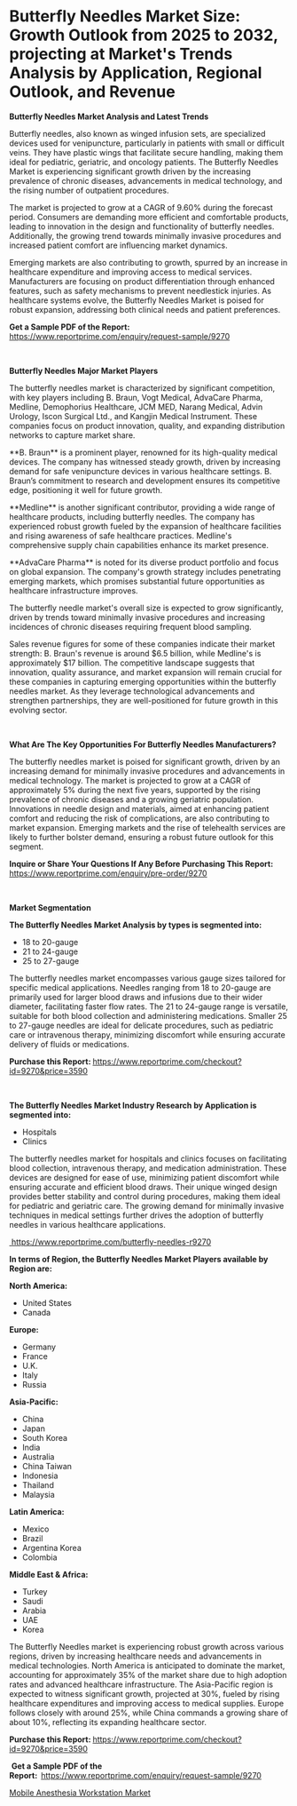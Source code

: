 <p><h1>Butterfly Needles Market Size: Growth Outlook from 2025 to 2032, projecting at Market's Trends Analysis by Application, Regional Outlook, and Revenue</h1></p><p><strong>Butterfly Needles Market Analysis and Latest Trends</strong></p>
<p><p>Butterfly needles, also known as winged infusion sets, are specialized devices used for venipuncture, particularly in patients with small or difficult veins. They have plastic wings that facilitate secure handling, making them ideal for pediatric, geriatric, and oncology patients. The Butterfly Needles Market is experiencing significant growth driven by the increasing prevalence of chronic diseases, advancements in medical technology, and the rising number of outpatient procedures. </p><p>The market is projected to grow at a CAGR of 9.60% during the forecast period. Consumers are demanding more efficient and comfortable products, leading to innovation in the design and functionality of butterfly needles. Additionally, the growing trend towards minimally invasive procedures and increased patient comfort are influencing market dynamics. </p><p>Emerging markets are also contributing to growth, spurred by an increase in healthcare expenditure and improving access to medical services. Manufacturers are focusing on product differentiation through enhanced features, such as safety mechanisms to prevent needlestick injuries. As healthcare systems evolve, the Butterfly Needles Market is poised for robust expansion, addressing both clinical needs and patient preferences.</p></p>
<p><strong>Get a Sample PDF of the Report:&nbsp;</strong> <a href="https://www.reportprime.com/enquiry/request-sample/9270?utm_campaign=2947&utm_medium=2&utm_source=Github&utm_content=ia&utm_term=20032025&utm_id=butterfly-needles">https://www.reportprime.com/enquiry/request-sample/9270</a></p>
<p>&nbsp;</p>
<p><strong>Butterfly Needles Major Market Players</strong></p>
<p><p>The butterfly needles market is characterized by significant competition, with key players including B. Braun, Vogt Medical, AdvaCare Pharma, Medline, Demophorius Healthcare, JCM MED, Narang Medical, Advin Urology, Iscon Surgical Ltd., and Kangjin Medical Instrument. These companies focus on product innovation, quality, and expanding distribution networks to capture market share.</p><p>**B. Braun** is a prominent player, renowned for its high-quality medical devices. The company has witnessed steady growth, driven by increasing demand for safe venipuncture devices in various healthcare settings. B. Braun’s commitment to research and development ensures its competitive edge, positioning it well for future growth.</p><p>**Medline** is another significant contributor, providing a wide range of healthcare products, including butterfly needles. The company has experienced robust growth fueled by the expansion of healthcare facilities and rising awareness of safe healthcare practices. Medline's comprehensive supply chain capabilities enhance its market presence.</p><p>**AdvaCare Pharma** is noted for its diverse product portfolio and focus on global expansion. The company's growth strategy includes penetrating emerging markets, which promises substantial future opportunities as healthcare infrastructure improves.</p><p>The butterfly needle market's overall size is expected to grow significantly, driven by trends toward minimally invasive procedures and increasing incidences of chronic diseases requiring frequent blood sampling.</p><p>Sales revenue figures for some of these companies indicate their market strength: B. Braun's revenue is around $6.5 billion, while Medline's is approximately $17 billion. The competitive landscape suggests that innovation, quality assurance, and market expansion will remain crucial for these companies in capturing emerging opportunities within the butterfly needles market. As they leverage technological advancements and strengthen partnerships, they are well-positioned for future growth in this evolving sector.</p></p>
<p>&nbsp;</p>
<p><strong>What Are The Key Opportunities For Butterfly Needles Manufacturers?</strong></p>
<p><p>The butterfly needles market is poised for significant growth, driven by an increasing demand for minimally invasive procedures and advancements in medical technology. The market is projected to grow at a CAGR of approximately 5% during the next five years, supported by the rising prevalence of chronic diseases and a growing geriatric population. Innovations in needle design and materials, aimed at enhancing patient comfort and reducing the risk of complications, are also contributing to market expansion. Emerging markets and the rise of telehealth services are likely to further bolster demand, ensuring a robust future outlook for this segment.</p></p>
<p><strong>Inquire or Share Your Questions If Any Before Purchasing This Report:</strong> <a href="https://www.reportprime.com/enquiry/pre-order/9270?utm_campaign=2947&utm_medium=2&utm_source=Github&utm_content=ia&utm_term=20032025&utm_id=butterfly-needles">https://www.reportprime.com/enquiry/pre-order/9270</a></p>
<p>&nbsp;</p>
<p><strong>Market Segmentation</strong></p>
<p><strong>The Butterfly Needles Market Analysis by types is segmented into:</strong></p>
<p><ul><li>18 to 20-gauge</li><li>21 to 24-gauge</li><li>25 to 27-gauge</li></ul></p>
<p><p>The butterfly needles market encompasses various gauge sizes tailored for specific medical applications. Needles ranging from 18 to 20-gauge are primarily used for larger blood draws and infusions due to their wider diameter, facilitating faster flow rates. The 21 to 24-gauge range is versatile, suitable for both blood collection and administering medications. Smaller 25 to 27-gauge needles are ideal for delicate procedures, such as pediatric care or intravenous therapy, minimizing discomfort while ensuring accurate delivery of fluids or medications.</p></p>
<p><strong>Purchase this Report:&nbsp;</strong><a href="https://www.reportprime.com/checkout?id=9270&price=3590&utm_campaign=2947&utm_medium=2&utm_source=Github&utm_content=ia&utm_term=20032025&utm_id=butterfly-needles">https://www.reportprime.com/checkout?id=9270&price=3590</a></p>
<p>&nbsp;</p>
<p><strong>The Butterfly Needles Market Industry Research by Application is segmented into:</strong></p>
<p><ul><li>Hospitals</li><li>Clinics</li></ul></p>
<p><p>The butterfly needles market for hospitals and clinics focuses on facilitating blood collection, intravenous therapy, and medication administration. These devices are designed for ease of use, minimizing patient discomfort while ensuring accurate and efficient blood draws. Their unique winged design provides better stability and control during procedures, making them ideal for pediatric and geriatric care. The growing demand for minimally invasive techniques in medical settings further drives the adoption of butterfly needles in various healthcare applications.</p></p>
<p><a href="https://www.reportprime.com/butterfly-needles-r9270?utm_campaign=2947&utm_medium=2&utm_source=Github&utm_content=ia&utm_term=20032025&utm_id=butterfly-needles">&nbsp;https://www.reportprime.com/butterfly-needles-r9270</a></p>
<p><strong>In terms of Region, the Butterfly Needles Market Players available by Region are:</strong></p>
<p>
    <p> <strong> North America: </strong>
        <ul>
            <li>United States</li>
            <li>Canada</li>
        </ul>
        </p> 
    <p> <strong> Europe: </strong>
        <ul>
            <li>Germany</li>
            <li>France</li>
            <li>U.K.</li>
            <li>Italy</li>
            <li>Russia</li>
        </ul>
        </p> 
    <p> <strong> Asia-Pacific: </strong>
        <ul>
            <li>China</li>
            <li>Japan</li>
            <li>South Korea</li>
            <li>India</li>
            <li>Australia</li>
            <li>China Taiwan</li>
            <li>Indonesia</li>
            <li>Thailand</li>
            <li>Malaysia</li>
        </ul>
        </p> 
    <p> <strong> Latin America: </strong>
        <ul>
            <li>Mexico</li>
            <li>Brazil</li>
            <li>Argentina Korea</li>
            <li>Colombia</li>
        </ul>
        </p> 
    <p> <strong> Middle East & Africa: </strong>
        <ul>
            <li>Turkey</li>
            <li>Saudi</li>
            <li>Arabia</li>
            <li>UAE</li>
            <li>Korea</li>
        </ul>
    </p>
    </p>
<p><p>The Butterfly Needles market is experiencing robust growth across various regions, driven by increasing healthcare needs and advancements in medical technologies. North America is anticipated to dominate the market, accounting for approximately 35% of the market share due to high adoption rates and advanced healthcare infrastructure. The Asia-Pacific region is expected to witness significant growth, projected at 30%, fueled by rising healthcare expenditures and improving access to medical supplies. Europe follows closely with around 25%, while China commands a growing share of about 10%, reflecting its expanding healthcare sector.</p></p>
<p><strong>Purchase this Report: </strong><a href="https://www.reportprime.com/checkout?id=9270&price=3590&utm_campaign=2947&utm_medium=2&utm_source=Github&utm_content=ia&utm_term=20032025&utm_id=butterfly-needles">https://www.reportprime.com/checkout?id=9270&price=3590</a></p>
<p>&nbsp;<strong>Get a Sample PDF of the Report:&nbsp;&nbsp;</strong><a href="https://www.reportprime.com/enquiry/request-sample/9270?utm_campaign=2947&utm_medium=2&utm_source=Github&utm_content=ia&utm_term=20032025&utm_id=butterfly-needles">https://www.reportprime.com/enquiry/request-sample/9270</a></p>
<p><strong></strong></p>
<p><p><a href="https://github.com/xalatieusope/Market-Research-Report-List-1/blob/main/mobile-anesthesia-workstation-market.md?utm_campaign=2947&utm_medium=2&utm_source=Github&utm_content=ia&utm_term=20032025&utm_id=butterfly-needles">Mobile Anesthesia Workstation Market</a></p></p>